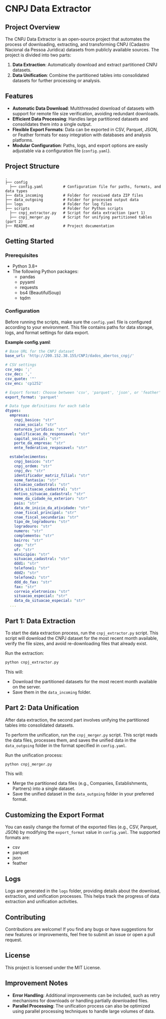 # CNPJ Data Extractor

## Project Overview
The CNPJ Data Extractor is an open-source project that automates the process of downloading, extracting, and transforming CNPJ (Cadastro Nacional da Pessoa Jurídica) datasets from publicly available sources. The project is divided into two parts:

1. **Data Extraction**: Automatically download and extract partitioned CNPJ datasets.
2. **Data Unification**: Combine the partitioned tables into consolidated datasets for further processing or analysis.

## Features

- **Automatic Data Download**: Multithreaded download of datasets with support for remote file size verification, avoiding redundant downloads.
- **Efficient Data Processing**: Handles large partitioned datasets and consolidates them into a single output.
- **Flexible Export Formats**: Data can be exported in CSV, Parquet, JSON, or Feather formats for easy integration with databases and analysis platforms.
- **Modular Configuration**: Paths, logs, and export options are easily adjustable via a configuration file (`config.yaml`).

## Project Structure

```
.  
├── config  
  ├── config.yaml         # Configuration file for paths, formats, and data types  
├── data_incoming         # Folder for received data ZIP files  
├── data_outgoing         # Folder for processed output data  
├── logs                  # Folder for log files  
├── scripts               # Folder for Python scripts  
  ├── cnpj_extractor.py   # Script for data extraction (part 1)  
  ├── cnpj_merger.py      # Script for unifying partitioned tables (part 2)  
├── README.md             # Project documentation  
```

## Getting Started

### Prerequisites

- Python 3.8+
- The following Python packages:
  - pandas
  - pyyaml
  - requests
  - bs4 (BeautifulSoup)
  - tqdm

### Configuration

Before running the scripts, make sure the `config.yaml` file is configured according to your environment. This file contains paths for data storage, logs, and format settings for data export.

**Example config.yaml**:

```yaml
# Base URL for the CNPJ dataset  
base_url: 'http://200.152.38.155/CNPJ/dados_abertos_cnpj/'  

# CSV settings  
csv_sep: ';'  
csv_dec: ','  
csv_quote: '"'  
csv_enc: 'cp1252'  

# Export format: Choose between 'csv', 'parquet', 'json', or 'feather'  
export_format: 'parquet'  

# Data type definitions for each table  
dtypes:  
  empresas:  
    cnpj_basico: "str"  
    razao_social: "str"  
    natureza_juridica: "str"  
    qualificacao_do_responsavel: "str"  
    capital_social: "str"  
    porte_da_empresa: "str"  
    ente_federativo_resposavel: "str"  

  estabelecimentos:  
    cnpj_basico: "str"  
    cnpj_ordem: "str"  
    cnpj_dv: "str"  
    identificador_matriz_filial: "str"  
    nome_fantasia: "str"  
    situacao_cadastral: "str"  
    data_situacao_cadastral: "str"  
    motivo_situacao_cadastral: "str"  
    nome_da_cidade_no_exterior: "str"  
    pais: "str"  
    data_de_inicio_da_atividade: "str"  
    cnae_fiscal_principal: "str"  
    cnae_fiscal_secundaria: "str"  
    tipo_de_logradouro: "str"  
    logradouro: "str"  
    numero: "str"  
    complemento: "str"  
    bairro: "str"  
    cep: "str"  
    uf: "str"  
    municipio: "str"  
    situacao_cadastral: "str"  
    ddd1: "str"  
    telefone1: "str"  
    ddd2: "str"  
    telefone2: "str"  
    ddd_do_fax: "str"  
    fax: "str"  
    correio_eletronico: "str"  
    situacao_especial: "str"  
    data_da_situacao_especial: "str"  
  ...  
```

## Part 1: Data Extraction

To start the data extraction process, run the `cnpj_extractor.py` script. This script will download the CNPJ dataset for the most recent month available, verify the file sizes, and avoid re-downloading files that already exist.

Run the extraction:

```bash
python cnpj_extractor.py  
```

This will:

- Download the partitioned datasets for the most recent month available on the server.
- Save them in the `data_incoming` folder.

## Part 2: Data Unification

After data extraction, the second part involves unifying the partitioned tables into consolidated datasets.

To perform the unification, run the `cnpj_merger.py` script. This script reads the data files, processes them, and saves the unified data in the `data_outgoing` folder in the format specified in `config.yaml`.

Run the unification process:

```bash
python cnpj_merger.py  
```

This will:

- Merge the partitioned data files (e.g., Companies, Establishments, Partners) into a single dataset.
- Save the unified dataset in the `data_outgoing` folder in your preferred format.

## Customizing the Export Format

You can easily change the format of the exported files (e.g., CSV, Parquet, JSON) by modifying the `export_format` value in `config.yaml`. The supported formats are:

- csv
- parquet
- json
- feather

## Logs

Logs are generated in the `logs` folder, providing details about the download, extraction, and unification processes. This helps track the progress of data extraction and unification activities.

## Contributing

Contributions are welcome! If you find any bugs or have suggestions for new features or improvements, feel free to submit an issue or open a pull request.

## License

This project is licensed under the MIT License.

## Improvement Notes

- **Error Handling**: Additional improvements can be included, such as retry mechanisms for downloads or handling partially downloaded files.
- **Parallel Processing**: The unification process can also be optimized using parallel processing techniques to handle large volumes of data.

